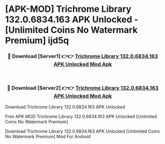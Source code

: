 # [APK-MOD] Trichrome Library 132.0.6834.163 APK Unlocked - [Unlimited Coins No Watermark Premium] ijd5q



<div align="center">
<h3>🔴 Download [Server1] 👉👉 <a href="https://momento.my/?title=Trichrome_Library_132.0.6834.163_APK_Unlocked">Trichrome Library 132.0.6834.163 APK Unlocked Mod Apk</a></h3><br>

<h3>🔴 Download [Server2] 👉👉 <a href="https://momento.my/?title=Trichrome_Library_132.0.6834.163_APK_Unlocked">Trichrome Library 132.0.6834.163 APK Unlocked Mod Apk</a></h3>
</div>



Download Trichrome Library 132.0.6834.163 APK Unlocked 

Free APK MOD Trichrome Library 132.0.6834.163 APK Unlocked [Unlimited Coins No Watermark Premium]

Download Trichrome Library 132.0.6834.163 APK Unlocked [Unlimited Coins No Watermark Premium] Mod For Android
